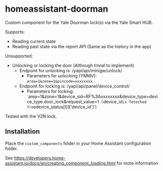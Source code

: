 # homeassistant-doorman
Custom component for the Yale Doorman lock(s) via the Yale Smart HUB.

Supports:
 * Reading current state
 * Reading past state via the report API (Same as the history in the app)

Unsupported:
* Unlocking or locking the door (Although trivial to implement)
  * Endpoint for unlocking is: /yapi/api/minigw/unlock/
    * Parameters for unlocking (YMMV): `area=1&zone=1&pincode=xxxxxxxx`
  * Endpoint for locking is: /yapi/api/panel/device_control/
    * Parameters for locking: ´area=1&zone=1&device_sid=RF%3Axxxxxxxx&device_type=device_type.door_lock&request_value=1` (`device_id` is feteched from `device_status[0]['device_id']`)

Tested with the V2N lock.

## Installation

Place the `custom_components` folder in your Home Assistant configuration folder.

See https://developers.home-assistant.io/docs/en/creating_component_loading.html for more information

